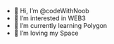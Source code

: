 - 👋 Hi, I’m @codeWithNoob
- 👀 I’m interested in WEB3
- 🌱 I’m currently learning Polygon 
- 💞️ I’m loving my Space
  

<!---
codeWithNoob/codeWithNoob is a ✨ special ✨ repository because its `README.md` (this file) appears on your GitHub profile.
You can click the Preview link to take a look at your changes.
--->
